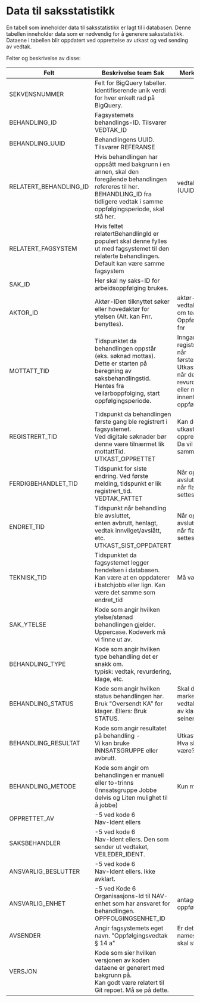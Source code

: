 # Data til saksstatistikk

En tabell som inneholder data til saksstatistikk er lagt til i databasen. Denne tabellen inneholder data som er nødvendig for å generere saksstatistikk. Dataene i tabellen blir oppdatert ved opprettelse av utkast og ved sending av vedtak.  

Felter og beskrivelse av disse:

| Felt                   | Beskrivelse team Sak                                                                                                                                                                    | Merknader team Obo                                                                                                                                                              |
|------------------------|-----------------------------------------------------------------------------------------------------------------------------------------------------------------------------------------|---------------------------------------------------------------------------------------------------------------------------------------------------------------------------------|
| SEKVENSNUMMER          | Felt for BigQuery tabeller.<br>Identifiserende unik verdi for hver enkelt rad på BigQuery.                                                                                              |                                                                                                                                                                                 |
| BEHANDLING_ID          | Fagsystemets behandlings-ID. Tilsvarer VEDTAK_ID                                                                                                                                        |                                                                                                                                                                                 |
| BEHANDLING_UUID        | Behandlingens UUID. Tilsvarer REFERANSE                                                                                                                                                 |                                                                                                                                                                                 |
| RELATERT_BEHANDLING_ID | Hvis behandlingen har oppsått med bakgrunn i en annen, skal den foregående behandlingen refereres til her. BEHANDLING_ID fra tidligere vedtak i samme oppfølgingsperiode, skal stå her. | vedtak_referanse (UUID)?                                                                                                                                                        |
| RELATERT_FAGSYSTEM     | Hvis feltet relatertBehandlingId er populert skal denne fylles ut med fagsystemet til den relaterte behandlingen. Default kan være samme fagsystem                                      |                                                                                                                                                                                 |
| SAK_ID                 | Her skal ny saks-ID for arbeidsoppfølging brukes.                                                                                                                                       |                                                                                                                                                                                 |
| AKTOR_ID               | Aktør-IDen tilknyttet søker eller hovedaktør for ytelsen (Alt. kan Fnr. benyttes).                                                                                                      | aktør-id fra vedtakstabellen. Sjekk om team Sak og Oppfølging heller vil ha fnr                                                                                                 |
| MOTTATT_TID            | Tidspunktet da behandlingen oppstår (eks. søknad mottas).<br>Dette er starten på beregning av saksbehandlingstid. Hentes fra veilarboppfolging, start oppfølgingsperiode.               | Inngangshendelse, registreringstidspunkt når førstegangsbehandling.<br> Utkast opprettet-tid når det er en revurdering<br> eller nytt vedtak innenfor samme oppfølgingsperiode. |
| REGISTRERT_TID         | Tidspunkt da behandlingen første gang ble registrert i fagsystemet.<br>Ved digitale søknader bør denne være tilnærmet lik mottattTid.   UTKAST_OPPRETTET                                | Kan dette være start av utkast (utkast opprettet)?<br> Da vil i såfall være det samme som mottattTid.                                                                           |
| FERDIGBEHANDLET_TID    | Tidspunkt for siste endring. Ved første melding, tidspunkt er lik registrert_tid. VEDTAK_FATTET                                                                                         | Når oppfølging avsluttes<br>når flagg Gjeldende settes false                                                                                                                    |
| ENDRET_TID             | Tidspunkt når behandling ble avsluttet,<br>enten avbrutt, henlagt, vedtak innvilget/avslått, etc. UTKAST_SIST_OPPDATERT                                                                 | Når oppfølging avsluttes<br>når flagg Gjeldende settes false                                                                                                                    |
| TEKNISK_TID            | Tidspunktet da fagsystemet legger hendelsen i databasen. Kan være at en oppdaterer i batchjobb eller lign. Kan være det samme som endret_tid                                            | Må være med                                                                                                                                                                     |
| SAK_YTELSE             | Kode som angir hvilken ytelse/stønad behandlingen gjelder.<br>Uppercase. Kodeverk må vi finne ut av.                                                                                    |                                                                                                                                                                                 |
| BEHANDLING_TYPE        | Kode som angir hvilken type behandling det er snakk om. <br>typisk: vedtak, revurdering, klage, etc.                                                                                    |                                                                                                                                                                                 |
| BEHANDLING_STATUS      | Kode som angir hvilken status behandlingen har. Bruk "Oversendt KA" for klager. Ellers: Bruk STATUS.                                                                                    | Skal det være noen markering av at vedtaket er et resultat av klage? Må komme seinere.                                                                                          |
| BEHANDLING_RESULTAT    | Kode som angir resultatet på behandling -<br> Vi kan bruke INNSATSGRUPPE eller avbrutt.                                                                                                 | Utkast ikke relevant. Hva skal dette egentlig være?                                                                                                                             |
| BEHANDLING_METODE      | Kode som angir om behandlingen er manuell eller to-trinns (Innsatsgruppe Jobbe delvis og Liten mulighet til å jobbe)                                                                    | Kun manuell                                                                                                                                                                     |
| OPPRETTET_AV           | -5 ved kode 6<br>Nav-Ident ellers                                                                                                                                                       |                                                                                                                                                                                 |
| SAKSBEHANDLER          | -5 ved kode 6<br>Nav-Ident ellers. Den som sender ut vedtaket, VEILEDER_IDENT.                                                                                                          |                                                                                                                                                                                 |
| ANSVARLIG_BESLUTTER    | -5 ved kode 6<br>Nav-Ident ellers. Ikke avklart.                                                                                                                                        |                                                                                                                                                                                 |
| ANSVARLIG_ENHET        | -5 ved Kode 6<br>Organisasjons-Id til NAV-enhet som har ansvaret for behandlingen. OPPFOLGINGSENHET_ID                                                                                  | antageligvis oppfølgingsenhet                                                                                                                                                   |
| AVSENDER               | Angir fagsystemets eget navn. "Oppfølgingsvedtak § 14 a"                                                                                                                                | Er det GCP namespace-navn? Hva skal stå her?                                                                                                                                    |
| VERSJON                | Kode som sier hvilken versjonen av koden dataene er generert med bakgrunn på.<br>Kan godt være relatert til Git repoet. Må se på dette.                                                 |                                                                                                                                                                                 |
